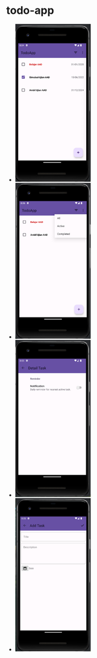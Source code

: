 # todo-app

- <img src="https://github.com/kareem96/todo-app/blob/master/screenshots/home.png" width="200"/>
- <img src="https://github.com/kareem96/todo-app/blob/master/screenshots/img.png" width="200"/>
- <img src="https://github.com/kareem96/todo-app/blob/master/screenshots/settings.png" width="200"/>
- <img src="https://github.com/kareem96/todo-app/blob/master/screenshots/addTask.png" width="200"/>

